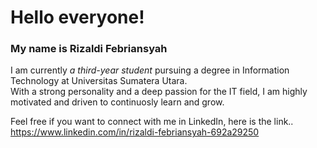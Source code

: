 <h1>Hello everyone!</h1> 
<h3>My name is Rizaldi Febriansyah</h3> 

I am currently <i>a third-year student</i> pursuing a degree in Information Technology at Universitas Sumatera Utara. <br>
With a strong personality and a deep passion for the IT field, I am highly motivated and driven to continuosly learn and grow. <br>

Feel free if you want to connect with me in LinkedIn, here is the link.. <br>
https://www.linkedin.com/in/rizaldi-febriansyah-692a29250
